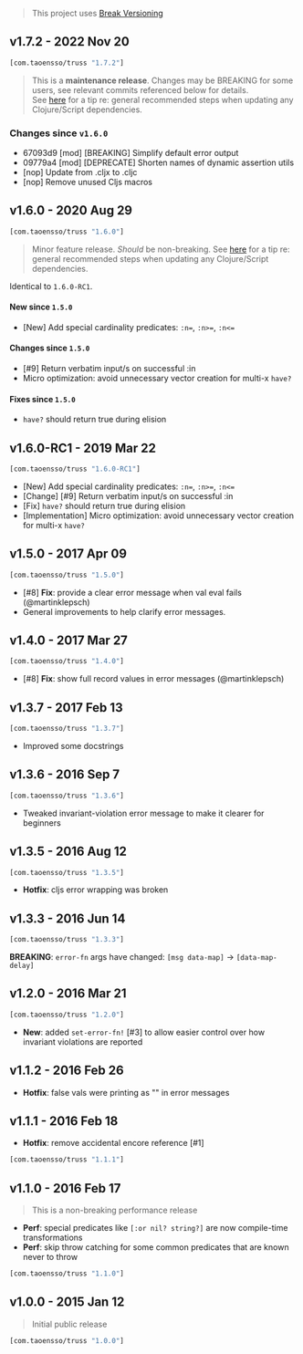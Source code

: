 > This project uses [Break Versioning](https://github.com/ptaoussanis/encore/blob/master/BREAK-VERSIONING.md)

## v1.7.2 - 2022 Nov 20

```clojure
[com.taoensso/truss "1.7.2"]
```

> This is a **maintenance release**. Changes may be BREAKING for some users, see relevant commits referenced below for details.  
> See [here](https://github.com/ptaoussanis/encore#recommended-steps-after-any-significant-dependency-update) for a tip re: general recommended steps when updating any Clojure/Script dependencies.

### Changes since `v1.6.0`

- 67093d9 [mod] [BREAKING] Simplify default error output
- 09779a4 [mod] [DEPRECATE] Shorten names of dynamic assertion utils
- [nop] Update from .cljx to .cljc
- [nop] Remove unused Cljs macros


## v1.6.0 - 2020 Aug 29

```clojure
[com.taoensso/truss "1.6.0"]
```

> Minor feature release. _Should_ be non-breaking.
> See [here](https://github.com/ptaoussanis/encore#recommended-steps-after-any-significant-dependency-update) for a tip re: general recommended steps when updating any Clojure/Script dependencies.

Identical to `1.6.0-RC1`.

#### New since `1.5.0`

* [New] Add special cardinality predicates: `:n=`, `:n>=`, `:n<=`

#### Changes since `1.5.0`

* [#9] Return verbatim input/s on successful :in
* Micro optimization: avoid unnecessary vector creation for multi-x `have?`

#### Fixes since `1.5.0`

* `have?` should return true during elision

## v1.6.0-RC1 - 2019 Mar 22

```clojure
[com.taoensso/truss "1.6.0-RC1"]
```

* [New] Add special cardinality predicates: `:n=`, `:n>=`, `:n<=`
* [Change] [#9] Return verbatim input/s on successful :in
* [Fix] `have?` should return true during elision
* [Implementation] Micro optimization: avoid unnecessary vector creation for multi-x `have?`

## v1.5.0 - 2017 Apr 09

```clojure
[com.taoensso/truss "1.5.0"]
```

* [#8] **Fix**: provide a clear error message when val eval fails (@martinklepsch)
* General improvements to help clarify error messages.

## v1.4.0 - 2017 Mar 27

```clojure
[com.taoensso/truss "1.4.0"]
```

* [#8] **Fix**: show full record values in error messages (@martinklepsch)

## v1.3.7 - 2017 Feb 13

```clojure
[com.taoensso/truss "1.3.7"]
```

* Improved some docstrings

## v1.3.6 - 2016 Sep 7

```clojure
[com.taoensso/truss "1.3.6"]
```

* Tweaked invariant-violation error message to make it clearer for beginners

## v1.3.5 - 2016 Aug 12

```clojure
[com.taoensso/truss "1.3.5"]
```

* **Hotfix**: cljs error wrapping was broken

## v1.3.3 - 2016 Jun 14

```clojure
[com.taoensso/truss "1.3.3"]
```

**BREAKING**: `error-fn` args have changed: `[msg data-map]` -> `[data-map-delay]`

## v1.2.0 - 2016 Mar 21

```clojure
[com.taoensso/truss "1.2.0"]
```

* **New**: added `set-error-fn!` [#3] to allow easier control over how invariant violations are reported

## v1.1.2 - 2016 Feb 26

* **Hotfix**: false vals were printing as "<nil>" in error messages

## v1.1.1 - 2016 Feb 18

* **Hotfix**: remove accidental encore reference [#1]

```clojure
[com.taoensso/truss "1.1.1"]
```

## v1.1.0 - 2016 Feb 17

> This is a non-breaking performance release

* **Perf**: special predicates like `[:or nil? string?]` are now compile-time transformations
* **Perf**: skip throw catching for some common predicates that are known never to throw

```clojure
[com.taoensso/truss "1.1.0"]
```

## v1.0.0 - 2015 Jan 12

> Initial public release

```clojure
[com.taoensso/truss "1.0.0"]
```
